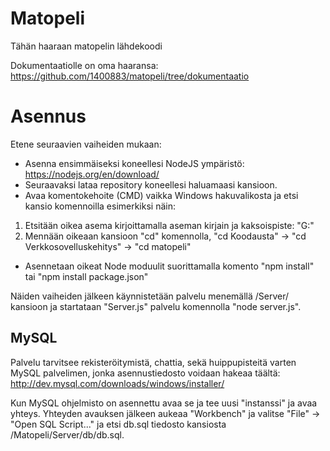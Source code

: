 # Matopeli

Tähän haaraan matopelin lähdekoodi

Dokumentaatiolle on oma haaransa:  
https://github.com/1400883/matopeli/tree/dokumentaatio

# Asennus

Etene seuraavien vaiheiden mukaan:
- Asenna ensimmäiseksi koneellesi NodeJS ympäristö: https://nodejs.org/en/download/
- Seuraavaksi lataa repository koneellesi haluamaasi kansioon.
- Avaa komentokehoite (CMD) vaikka Windows hakuvalikosta ja etsi kansio komennoilla esimerkiksi näin:
1. Etsitään oikea asema kirjoittamalla aseman kirjain ja kaksoispiste: "G:"
2. Mennään oikeaan kansioon "cd" komennolla, "cd Koodausta" -> "cd Verkkosovelluskehitys" -> "cd matopeli"
- Asennetaan oikeat Node moduulit suorittamalla komento "npm install" tai "npm install package.json"

Näiden vaiheiden jälkeen käynnistetään palvelu menemällä /Server/ kansioon ja startataan "Server.js" palvelu komennolla "node server.js".

## MySQL

Palvelu tarvitsee rekisteröitymistä, chattia, sekä huippupisteitä varten MySQL palvelimen, jonka asennustiedosto voidaan hakeaa täältä:
http://dev.mysql.com/downloads/windows/installer/

Kun MySQL ohjelmisto on asennettu avaa se ja tee uusi "instanssi" ja avaa yhteys. Yhteyden avauksen jälkeen aukeaa "Workbench" ja valitse "File" -> "Open SQL Script..." ja etsi db.sql tiedosto kansiosta /Matopeli/Server/db/db.sql.
